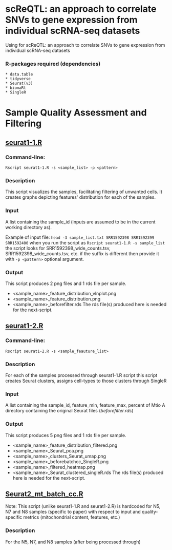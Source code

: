 # scReQTL: an approach to correlate SNVs to gene expression from individual scRNA-seq datasets
Using for scReQTL: an approach to correlate SNVs to gene expression from individual scRNA-seq datasets

### R-packages required (dependencies)
	* data.table
	* tidyverse
	* Seurat(v3)
	* biomaRt
	* SingleR

# Sample Quality Assessment and Filtering

## [seurat1-1.R](https://github.com/hliu5259/scReQTL/blob/master/seurat1-1.R)
### Command-line:
	Rscript seurat1-1.R -s <sample_list> -p <pattern>

### Description

This script visualizes the samples, facilitating filtering of unwanted cells. It creates graphs depicting features' distribution for each of the samples. 

### Input 

A list containing the sample_id (inputs are assumed to be in the current working directory as).

Example of input file:
`head -3 sample_list.txt
 SRR1592398
 SRR1592399
 SRR1592400` 
 when you run the script as `Rscript seurat1-1.R -s sample_list` the script looks for SRR1592398_wide_counts.tsv, SRR1592398_wide_counts.tsv, etc. if the suffix is different then provide it with `-p <pattern>` optional argument.

### Output

This script produces 2 png files and 1 rds file per sample.
* <sample_name>\_feature\_distribution\_vlnplot.png
* <sample_name>\_feature\_distribution.png
* <sample_name>\_beforefilter.rds
The rds file(s) produced here is needed for the next-script.


## [seurat1-2.R](https://github.com/hliu5259/scReQTL/blob/master/seurat1-2.R)
### Command-line:
	Rscript seurat1-2.R -s <sample_feauture_list>

### Description

For each of the samples processed through seurat1-1.R script this script creates Seurat clusters, assigns cell-types to those clusters through SingleR


### Input 
A list containing the sample_id, feature_min, feature_max, percent of Mtio
A directory containing the original Seurat files (_beforefilter.rds_)

### Output

This script produces 5 png files and 1 rds file per sample.
* <sample_name>\_feature\_distribution\_filtered.png
* <sample_name>\_Seurat\_pca.png
* <sample_name>\_clusters\_Seurat\_umap.png
* <sample_name>\_beforebatchcc\_SingleR.png
* <sample_name>\_filtered\_heatmap.png
* <sample_name>\_Seurat\_clustered\_singleR.rds
The rds file(s) produced here is needed for the next-script.


## [Seurat2_mt_batch_cc.R](https://github.com/hliu5259/scReQTL/blob/master/Seurat2_mt_batch_cc.R)
Note: This script (unlike seurat1-1.R and seurat1-2.R) is hardcoded for N5, N7 and N8 samples (specific to paper) with respect to input and quality-specific metrics (mitochondrial content, features, etc.)

### Description
For the N5, N7, and N8 samples (after being processed through)

